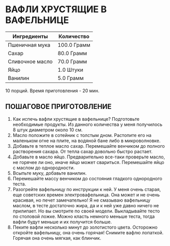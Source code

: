 # ВАФЛИ ХРУСТЯЩИЕ В ВАФЕЛЬНИЦЕ

| Ингредиенты | Количество |
|-------------|------------|
| Пшеничная мука | 100.0 Грамм |
| Сахар | 80.0 Грамм |
| Сливочное масло | 70.0 Грамм |
| Яйцо | 1.0 Штуки |
| Ванилин | 5.0 Грамм |

10 порций. Время приготовления - 20 мин.

## ПОШАГОВОЕ ПРИГОТОВЛЕНИЕ

1. Как испечь вафли хрустящие в вафельнице? Подготовьте необходимые продукты. Из данного количества у меня получилось 8 штук диаметром около 10 см.
2. Масло положите в сотейник с толстым дном. Растопите его на маленьком огне на плите, на водяной бане либо в микроволновке.
3. Добавьте в теплое масло сахар. Перемешайте венчиком до полного растворения сахара. От тепла сахар довольно быстро растает.
4. Добавьте в масло яйцо. Предварительно все-таки проверьте масло, не горячее ли оно, иначе яйцо может свариться. Перемешайте яйцо с маслом до однородности.
5. Всыпьте муку, добавьте ванилин.
6. Перемешайте массу венчиком до состояния гладкого однородного теста.
7. Разогрейте вафельницу по инструкции к ней. У меня очень старая, еще советских времен электровафельница. Она может и не очень красивая, но печет замечательно! Я не смазываю вафельницу маслом, в тесте достаточно жира, да и к ней уже давно ничего не прилипает. Но вы смотрите по своей модели. Выкладывайте тесто по столовой ложке. Можно класть немного меньше теста, тогда вафли будут меньше и их получится больше.
8. Пеките вафли несколько минут до золотистого цвета. Осторожно откройте вафельницу, она очень горячая! Снимите вафлю лопаткой. Горячая она очень мягкая, как блинчик.
